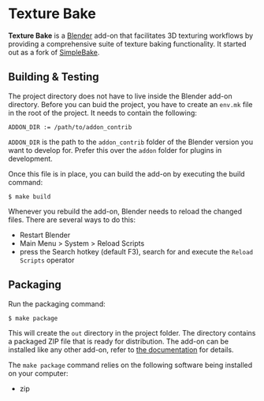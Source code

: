 # Texture Bake

**Texture Bake** is a [Blender](https://www.blender.org) add-on that facilitates
3D texturing workflows by providing a comprehensive suite of texture baking functionality.
It started out as a fork of [SimpleBake](https://blendermarket.com/products/simplebake---simple-pbr-and-other-baking-in-blender-2).

## Building & Testing

The project directory does not have to live inside the Blender add-on directory.
Before you can buid the project, you have to create an `env.mk` file in the root
of the project. It needs to contain the following:

```
ADDON_DIR := /path/to/addon_contrib
```

`ADDON_DIR` is the path to the `addon_contrib` folder of the Blender version you want
to develop for. Prefer this over the `addon` folder for plugins in development.

Once this file is in place, you can build the add-on by executing the build command:

```
$ make build
```

Whenever you rebuild the add-on, Blender needs to reload the changed files. There are
several ways to do this:
- Restart Blender
- Main Menu > System > Reload Scripts
- press the Search hotkey (default F3), search for and execute the `Reload Scripts` operator

## Packaging

Run the packaging command:

```
$ make package
```

This will create the `out` directory in the project folder. The directory
contains a packaged ZIP file that is ready for distribution. The add-on
can be installed like any other add-on, refer to
[the documentation](https://docs.blender.org/manual/en/latest/editors/preferences/addons.html)
for details.

The `make package` command relies on the following software being installed on
your computer:
- zip